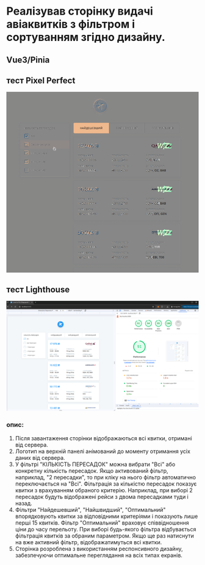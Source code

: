 # Реалізував сторінку видачі авіаквитків з фільтром і сортуванням згідно дизайну.
## Vue3/Pinia

## тест Pixel Perfect
![тест Pixel Perfect](loveToFly/src/assets/img/pixel.png "тест Pixel Perfect")

## тест Lighthouse
![тест Lighthouse](loveToFly/src/assets/img/test.png "тест Lighthouse")

### опис:
1. Після завантаження сторінки відображаються всі квитки, отримані від сервера.
2. Логотип на верхній панелі анімований до моменту отримання усіх даних від сервера.
3. У фільтрі "КІЛЬКІСТЬ ПЕРЕСАДОК" можна вибрати "Всі" або конкретну кількість пересадок. Якщо активований фільтр, наприклад, "2 пересадки", то при кліку на нього фільтр автоматично переключається на "Всі". Фільтрація за кількістю пересадок показує квитки з врахуванням обраного критерію. Наприклад, при виборі 2 пересадок будуть відображені рейси з двома пересадками туди і назад.
4. Фільтри "Найдешевший", "Найшвидший", "Оптимальний" впорядковують квитки за відповідними критеріями і показують лише перші 15 квитків. Фільтр "Оптимальний" враховує співвідношення ціни до часу перельоту. При виборі будь-якого фільтра відбувається фільтрація квитків за обраним параметром. Якщо ще раз натиснути на вже активний фільтр, відображатимуться всі квитки.
5. Сторінка розроблена з використанням респонсивного дизайну, забезпечуючи оптимальне переглядання на всіх типах екранів.
